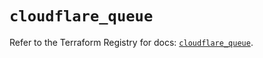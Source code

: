 # `cloudflare_queue`

Refer to the Terraform Registry for docs: [`cloudflare_queue`](https://registry.terraform.io/providers/cloudflare/cloudflare/4.12.0/docs/resources/queue).
